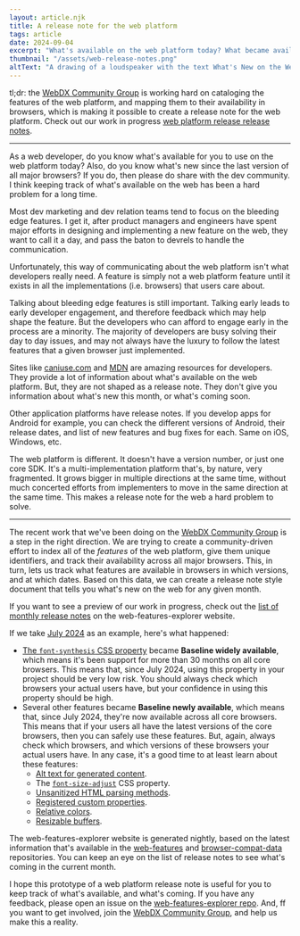 ```yaml
---
layout: article.njk
title: A release note for the web platform
tags: article
date: 2024-09-04
excerpt: "What's available on the web platform today? What became available with the latest version of all major browsers? Do you know? How do you track? In this blog post, I explore why the web platform needs a release note, how it can be done, and how you can help make it happen."
thumbnail: "/assets/web-release-notes.png"
altText: "A drawing of a loudspeaker with the text What's New on the Web on it."
---
```

tl;dr: the [WebDX Community Group](https://www.w3.org/community/webdx/) is working hard on cataloging the features of the web platform, and mapping them to their availability in browsers, which is making it possible to create a release note for the web platform. Check out our work in progress [web platform release release notes](https://web-platform-dx.github.io/web-features-explorer/release-notes/).

---

As a web developer, do you know what's available for you to use on the web platform today? Also, do you know what's new since the last version of all major browsers? If you do, then please do share with the dev community. I think keeping track of what's available on the web has been a hard problem for a long time.

Most dev marketing and dev relation teams tend to focus on the bleeding edge features. I get it, after product managers and engineers have spent major efforts in designing and implementing a new feature on the web, they want to call it a day, and pass the baton to devrels to handle the communication.

Unfortunately, this way of communicating about the web platform isn't what developers really need. A feature is simply not a web platform feature until it exists in all the implementations (i.e. browsers) that users care about.

Talking about bleeding edge features is still important. Talking early leads to early developer engagement, and therefore feedback which may help shape the feature. But the developers who can afford to engage early in the process are a minority. The majority of developers are busy solving their day to day issues, and may not always have the luxury to follow the latest features that a given browser just implemented.

Sites like [caniuse.com](https://caniuse.com) and [MDN](https://developer.mozilla.org) are amazing resources for developers. They provide a lot of information about what's available on the web platform. But, they are not shaped as a release note. They don't give you information about what's new this month, or what's coming soon.

Other application platforms have release notes. If you develop apps for Android for example, you can check the different versions of Android, their release dates, and list of new features and bug fixes for each. Same on iOS, Windows, etc.

The web platform is different. It doesn't have a version number, or just one core SDK. It's a multi-implementation platform that's, by nature, very fragmented. It grows bigger in multiple directions at the same time, without much concerted efforts from implementers to move in the same direction at the same time. This makes a release note for the web a hard problem to solve.

---

The recent work that we've been doing on the [WebDX Community Group](https://www.w3.org/community/webdx/) is a step in the right direction. We are trying to create a community-driven effort to index all of the _features_ of the web platform, give them unique identifiers, and track their availability across all major browsers. This, in turn, lets us track what features are available in browsers in which versions, and at which dates. Based on this data, we can create a release note style document that tells you what's new on the web for any given month.

If you want to see a preview of our work in progress, check out the [list of monthly release notes](https://web-platform-dx.github.io/web-features-explorer/release-notes/) on the web-features-explorer website.

If we take [July 2024](https://web-platform-dx.github.io/web-features-explorer/release-notes/july-2024/) as an example, here's what happened:

* [The `font-synthesis` CSS property](https://web-platform-dx.github.io/web-features-explorer/features/font-synthesis/) became **Baseline widely available**, which means it's been support for more than 30 months on all core browsers. This means that, since July 2024, using this property in your project should be very low risk. You should always check which browsers your actual users have, but your confidence in using this property should be high.
* Several other features became **Baseline newly available**, which means that, since July 2024, they're now available across all core browsers. This means that if your users all have the latest versions of the core browsers, then you can safely use these features. But, again, always check which browsers, and which versions of these browsers your actual users have. In any case, it's a good time to at least learn about these features:
  * [Alt text for generated content](https://web-platform-dx.github.io/web-features-explorer/features/alt-text-generated-content/).
  * The [`font-size-adjust`](https://web-platform-dx.github.io/web-features-explorer/features/font-size-adjust/) CSS property.
  * [Unsanitized HTML parsing methods](https://web-platform-dx.github.io/web-features-explorer/features/parse-html-unsafe/).
  * [Registered custom properties](https://web-platform-dx.github.io/web-features-explorer/features/registered-custom-properties/).
  * [Relative colors](https://web-platform-dx.github.io/web-features-explorer/features/relative-color/).
  * [Resizable buffers](https://web-platform-dx.github.io/web-features-explorer/features/resizable-buffers/).

The web-features-explorer website is generated nightly, based on the latest information that's available in the [web-features](https://github.com/web-platform-dx/web-features/) and [browser-compat-data](https://github.com/mdn/browser-compat-data/) repositories. You can keep an eye on the list of release notes to see what's coming in the current month.

I hope this prototype of a web platform release note is useful for you to keep track of what's available, and what's coming. If you have any feedback, please open an issue on the [web-features-explorer repo](https://github.com/web-platform-dx/web-features-explorer). And, ff you want to get involved, join the [WebDX Community Group](https://www.w3.org/community/webdx/), and help us make this a reality.
